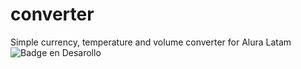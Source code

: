 # converter
Simple currency, temperature and volume converter for Alura Latam
![Badge en Desarollo](https://img.shields.io/badge/STATUS-IN%20DEVELOPMENT-brightgreen)
